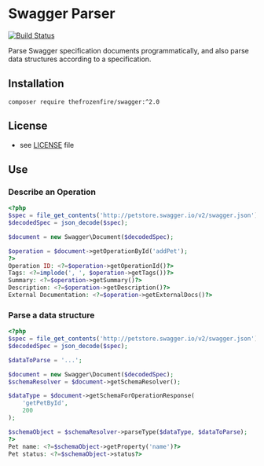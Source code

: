 Swagger Parser
======

[![Build Status](https://travis-ci.org/TheFrozenFire/PHP-Swagger-Parser.svg?branch=2.0)](https://travis-ci.org/TheFrozenFire/PHP-Swagger-Parser)

Parse Swagger specification documents programmatically, and also parse data
structures according to a specification.

## Installation

`composer require thefrozenfire/swagger:^2.0`

## License

* see [LICENSE](LICENSE.md) file

## Use

### Describe an Operation
```php
<?php
$spec = file_get_contents('http://petstore.swagger.io/v2/swagger.json');
$decodedSpec = json_decode($spec);

$document = new Swagger\Document($decodedSpec);

$operation = $document->getOperationById('addPet');
?>
Operation ID: <?=$operation->getOperationId()?> 
Tags: <?=implode(', ', $operation->getTags())?> 
Summary: <?=$operation->getSummary()?> 
Description: <?=$operation->getDescription()?> 
External Documentation: <?=$operation->getExternalDocs()?> 
```

### Parse a data structure
```php
<?php
$spec = file_get_contents('http://petstore.swagger.io/v2/swagger.json');
$decodedSpec = json_decode($spec);

$dataToParse = '...';

$document = new Swagger\Document($decodedSpec);
$schemaResolver = $document->getSchemaResolver();

$dataType = $document->getSchemaForOperationResponse(
    'getPetById',
    200
);

$schemaObject = $schemaResolver->parseType($dataType, $dataToParse);
?>
Pet name: <?=$schemaObject->getProperty('name')?>
Pet status: <?=$schemaObject->status?>
```

